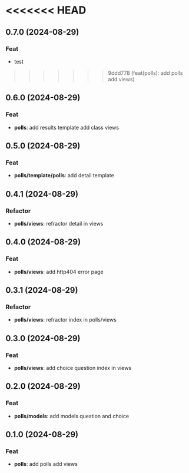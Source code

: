 <<<<<<< HEAD
=======
## 0.7.0 (2024-08-29)

### Feat

- test

>>>>>>> 9ddd778 (feat(polls): add polls add views)
## 0.6.0 (2024-08-29)

### Feat

- **polls**: add results template add class views

## 0.5.0 (2024-08-29)

### Feat

- **polls/template/polls**: add detail template

## 0.4.1 (2024-08-29)

### Refactor

- **polls/views**: refractor detail in views

## 0.4.0 (2024-08-29)

### Feat

- **polls/views**: add http404 error page

## 0.3.1 (2024-08-29)

### Refactor

- **polls/views**: refractor index in polls/views

## 0.3.0 (2024-08-29)

### Feat

- **polls/views**: add choice question index in views

## 0.2.0 (2024-08-29)

### Feat

- **polls/models**: add models question and choice

## 0.1.0 (2024-08-29)

### Feat

- **polls**: add polls add views

